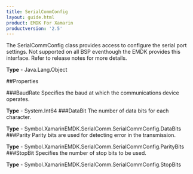 ```yaml
---
title: SerialCommConfig
layout: guide.html 
product: EMDK For Xamarin 
productversion: '2.5' 
---
```

The SerialCommConfig class provides access to configure the serial port settings.
Not supported on all BSP eventhough the EMDK provides this interface. Refer to release notes for more details.

**Type** - Java.Lang.Object

##Properties

###BaudRate
Specifies the baud at which the communications device operates.

**Type** - System.Int64
###DataBit
The number of data bits for each character.

**Type** - Symbol.XamarinEMDK.SerialComm.SerialCommConfig.DataBits
###Parity
Parity bits are used for detecting error in the transmission.

**Type** - Symbol.XamarinEMDK.SerialComm.SerialCommConfig.ParityBits
###StopBit
Specifies the number of stop bits to be used.

**Type** - Symbol.XamarinEMDK.SerialComm.SerialCommConfig.StopBits


